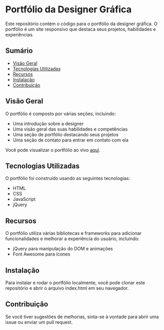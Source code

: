 # Portfólio da Designer Gráfica

Este repositório contém o código para o portfólio da designer gráfica. O portfólio é um site responsivo que destaca seus projetos, habilidades e experiências.

## Sumário

- [Visão Geral](#visão-geral)
- [Tecnologias Utilizadas](#tecnologias-utilizadas)
- [Recursos](#recursos)
- [Instalação](#instalação)
- [Contribuição](#contribuição)

## Visão Geral

O portfólio é composto por várias seções, incluindo:

- Uma introdução sobre a designer
- Uma visão geral das suas habilidades e competências
- Uma seção de portfólio destacando seus projetos
- Uma seção de contato para entrar em contato com ela

Você pode visualizar o portfólio ao vivo [aqui](https://suaarte.netlify.app/).

## Tecnologias Utilizadas

O portfólio foi construído usando as seguintes tecnologias:

- HTML
- CSS
- JavaScript
- jQuery

## Recursos

O portfólio utiliza várias bibliotecas e frameworks para adicionar funcionalidades e melhorar a experiência do usuário, incluindo:

- jQuery para manipulação do DOM e animações
- Font Awesome para ícones

## Instalação

Para instalar e rodar o portfólio localmente, você pode clonar este repositório e abrir o arquivo index.html em seu navegador.

## Contribuição

Se você tiver sugestões de melhorias, sinta-se à vontade para abrir uma issue ou enviar um pull request.